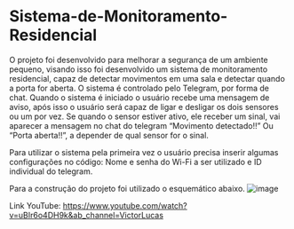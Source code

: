 # Sistema-de-Monitoramento-Residencial

O projeto foi desenvolvido para melhorar a segurança de um ambiente pequeno, visando isso foi desenvolvido um sistema de monitoramento residencial, capaz de detectar movimentos em uma sala e detectar quando a porta for aberta. O sistema é controlado pelo Telegram, por forma de chat. Quando o sistema é iniciado o usuário recebe uma mensagem de aviso, após isso o usuário será capaz de ligar e desligar os dois sensores ou um por vez. Se quando o sensor estiver ativo, ele receber um sinal, vai aparecer a mensagem no chat do telegram “Movimento detectado!!” Ou “Porta aberta!!”, a depender de qual sensor for o sinal.

Para utilizar o sistema pela primeira vez o usuário precisa inserir algumas configurações no código:
Nome e senha do Wi-Fi a ser utilizado e ID individual do telegram.
 
Para a construção do projeto foi utilizado o esquemático abaixo.
![image](https://user-images.githubusercontent.com/84104017/215912269-eb2112b6-0a04-4128-bdf0-11618421ead2.png)

Link YouTube:
https://www.youtube.com/watch?v=uBIr6o4DH9k&ab_channel=VictorLucas
